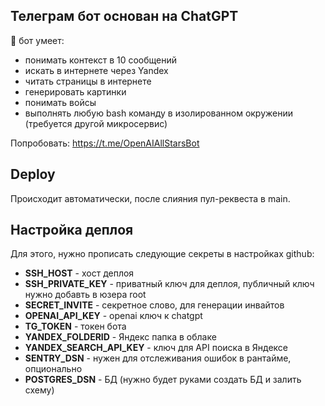 ## Телеграм бот основан на ChatGPT

🧙 бот умеет:
* понимать контекст в 10 сообщений
* искать в интернете через Yandex
* читать страницы в интернете
* генерировать картинки
* понимать войсы
* выполнять любую bash команду в изолированном окружении (требуется другой микросервис)

Попробовать: https://t.me/OpenAIAllStarsBot

## Deploy

Происходит автоматически, после слияния пул-реквеста в main.

## Настройка деплоя

Для этого, нужно прописать следующие секреты в настройках github:

* **SSH_HOST** - хост деплоя
* **SSH_PRIVATE_KEY** - приватный ключ для деплоя, публичный ключ нужно добавть в юзера root
* **SECRET_INVITE** - секретное слово, для генерации инвайтов
* **OPENAI_API_KEY** - openai ключ к chatgpt
* **TG_TOKEN** - токен бота
* **YANDEX_FOLDERID** - Яндекс папка в облаке
* **YANDEX_SEARCH_API_KEY** - ключ для API поиска в Яндексе
* **SENTRY_DSN** - нужен для отслеживания ошибок в рантайме, опционально
* **POSTGRES_DSN** - БД (нужно будет руками создать БД и залить схему)
